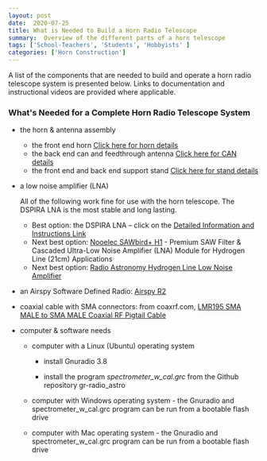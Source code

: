 ```yaml
---
layout: post
date:  2020-07-25
title: What is Needed to Build a Horn Radio Telescope
summary:  Overview of the different parts of a horn telescope
tags: ['School-Teachers', 'Students', 'Hobbyists' ]
categories: ['Horn Construction']
---
```

A list of the components that are needed to build and operate a horn radio telescope system is presented below. Links to documentation and instructional videos are provided where applicable.

### What's Needed for a Complete Horn Radio Telescope System
   - the horn & antenna assembly

      * the front end horn [Click here for horn details](https://drive.google.com/file/d/1qdc5lhKErFyIsc8b52ZIkCPJLi-XykSb/view?usp=sharing)
      * the back end can and feedthrough antenna [Click here for CAN details](https://wvurail.org/dspira-lessons/AssemblingtheCAN)
      * the front end and back end support stand [Click here for stand details](https://drive.google.com/file/d/1qdc5lhKErFyIsc8b52ZIkCPJLi-XykSb/view?usp=sharing)

   - a low noise amplifier (LNA)
   
       All of the following work fine for use with the horn telescope. The DSPIRA LNA is the most stable and long lasting.

      * Best option: the DSPIRA LNA – click on the [Detailed Information and Instructions Link](http://wvurail.org/dspira-lessons/DetailedLNAInstructions)
      * Next best option: [Nooelec SAWbird+ H1](https://www.nooelec.com/store/sdr/sdr-addons/sawbird-h1.html) - Premium SAW Filter & Cascaded Ultra-Low Noise Amplifier (LNA) Module for Hydrogen Line (21cm) Applications
      * Next best option: [Radio Astronomy Hydrogen Line Low Noise Amplifier](https://www.tindie.com/products/gpio/radio-astronomy-hydrogen-line-low-noise-amplifier/) 

   - an Airspy Software Defined Radio: [Airspy R2](https://airspy.com/airspy-r2) 

   - coaxial cable with SMA connectors: from coaxrf.com, [LMR195 SMA MALE to SMA MALE Coaxial RF Pigtail Cable](https://www.coaxrf.com/shop/1-rf-coaxial-cables/times-microwave-lmr195/sma-male-times-microwave-lmr195/lmr195-sma-male-to-sma-male-coaxial-rf-pigtail-cable-2/)

   - computer & software needs

      * computer with a Linux (Ubuntu) operating system

         + install Gnuradio 3.8

         + install the program *spectrometer_w_cal.grc* from the Github repository gr-radio_astro


      * computer with Windows operating system - the Gnuradio and spectrometer_w_cal.grc program can be run from a bootable flash drive

      * computer with Mac operating system - the Gnuradio and spectrometer_w_cal.grc program can be run from a bootable flash drive

